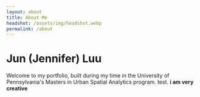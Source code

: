 ```yaml
---
layout: about
title: About Me
headshot: /assets/img/headshot.webp
permalink: /about
---
```


# Jun (Jennifer) Luu

Welcome to my portfolio, built during my time in the University of Pennsylvania's Masters in Urban Spatial Analytics program. 
test. **i am very creative**